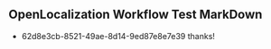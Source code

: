 ## OpenLocalization Workflow Test MarkDown
* 62d8e3cb-8521-49ae-8d14-9ed87e8e7e39 thanks!

<!--HONumber=Jul16_HO4-->


